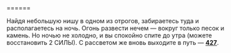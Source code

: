 ======

Найдя небольшую нишу в одном из отрогов, забираетесь туда и располагаетесь на ночь. Огонь развести нечем — вокруг только песок и камень. Но ночью не холодно, и вы спокойно спите до утра (можете восстановить 2 СИЛЫ). С рассветом же вновь выходите в путь — [**427**](#n_427).

